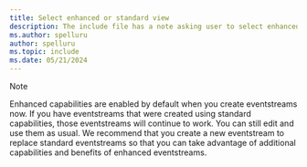 ```yaml
---
title: Select enhanced or standard view
description: The include file has a note asking user to select enhanced capabilities vs. standard capabilities. 
ms.author: spelluru
author: spelluru
ms.topic: include
ms.date: 05/21/2024
---
```


> [!NOTE]
> Enhanced capabilities are enabled by default when you create eventstreams now. If you have eventstreams that were created using standard capabilities, those eventstreams will continue to work. You can still edit and use them as usual. We recommend that you create a new eventstream to replace standard eventstreams so that you can take advantage of additional capabilities and benefits of enhanced eventstreams.

